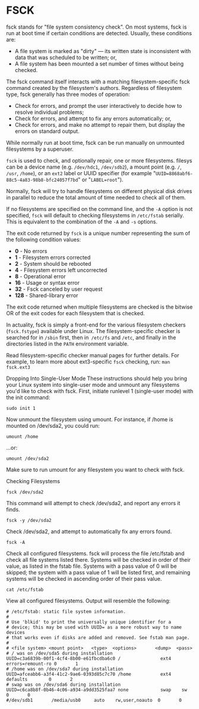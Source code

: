 # FSCK

fsck stands for "file system consistency check". On most systems, fsck is run at boot time if certain conditions are detected. Usually, these conditions are:

* A file system is marked as "dirty" — its written state is inconsistent with data that was scheduled to be written; or,
* A file system has been mounted a set number of times without being checked.

The fsck command itself interacts with a matching filesystem-specific fsck command created by the filesystem's authors. Regardless of filesystem type, fsck generally has three modes of operation:
* Check for errors, and prompt the user interactively to decide how to resolve individual problems;
* Check for errors, and attempt to fix any errors automatically; or,
* Check for errors, and make no attempt to repair them, but display the errors on standard output.

While normally run at boot time, fsck can be run manually on unmounted filesystems by a superuser.

`fsck` is used to check, and optionally repair, one or more filesystems.
filesys can be a device name (e.g. `/dev/hdc1`, `/dev/sdb2`), a mount point (e.g. `/`, `/usr`, `/home`), or an `ext2` label or UUID specifier (for example "`UUID=8868abf6-88c5-4a83-98b8-bfc24057f7bd`" or "`LABEL=root`").

Normally, fsck will try to handle filesystems on different physical disk drives in parallel to reduce the total amount of time needed to check all of them.

If no filesystems are specified on the command line, and the `-A` option is not specified, `fsck` will default to checking filesystems in `/etc/fstab` serially. This is equivalent to the combination of the `-A` and `-s` options.

The exit code returned by `fsck` is a unique number representing the sum of the following condition values:

* **0** - No errors
* **1** - Filesystem errors corrected
* **2** - System should be rebooted
* **4** - Filesystem errors left uncorrected
* **8** - Operational error
* **16** - Usage or syntax error
* **32** - Fsck canceled by user request
* **128** - Shared-library error

The exit code returned when multiple filesystems are checked is the bitwise OR of the exit codes for each filesystem that is checked.

In actuality, fsck is simply a front-end for the various filesystem checkers (`fsck.fstype`) available under Linux. The filesystem-specific checker is searched for in `/sbin` first, then in` /etc/fs` and `/etc`, and finally in the directories listed in the `PATH` environment variable.

Read filesystem-specific checker manual pages for further details. For example, to learn more about ext3-specific `fsck` checking, run:
`man fsck.ext3`

Dropping Into Single-User Mode
These instructions should help you bring your Linux system into single-user mode and unmount any filesystems you'd like to check with fsck.
First, initiate runlevel 1 (single-user mode) with the init command:
```
sudo init 1
```

Now unmount the filesystem using umount. For instance, if /home is mounted on /dev/sda2, you could run:

```
umount /home
```

...or:
```
umount /dev/sda2
```

Make sure to run umount for any filesystem you want to check with fsck.

Checking Filesystems
```
fsck /dev/sda2
```
This command will attempt to check /dev/sda2, and report any errors it finds.
```
fsck -y /dev/sda2
```

Check /dev/sda2, and attempt to automatically fix any errors found.
```
fsck -A
```

Check all configured filesystems. fsck will process the file /etc/fstab and check all file systems listed there. Systems will be checked in order of their <pass> value, as listed in the fstab file. Systems with a pass value of 0 will be skipped; the system with a pass value of 1 will be listed first, and remaining systems will be checked in ascending order of their pass value.

```
cat /etc/fstab
```

View all configured filesystems. Output will resemble the following:
```
# /etc/fstab: static file system information.
#
# Use 'blkid' to print the universally unique identifier for a
# device; this may be used with UUID= as a more robust way to name devices
# that works even if disks are added and removed. See fstab man page.
#
# <file system> <mount point>   <type>  <options>       <dump>  <pass>
# / was on /dev/sda5 during installation
UUID=c3a6839b-00f1-4cf4-8b00-e61fbcdba6c0 /               ext4    errors=remount-ro 0       1
# /home was on /dev/sda7 during installation
UUID=afceabb6-a3f4-41c2-9ae6-0393d85c7c70 /home           ext4    defaults        0       2
# swap was on /dev/sda6 during installation
UUID=c6ca8b8f-0b46-4c06-a934-a9dd3525faa7 none            swap    sw              0       0
#/dev/sdb1       /media/usb0     auto    rw,user,noauto  0       0
```